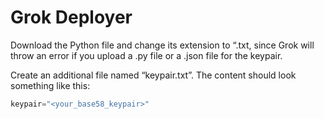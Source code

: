 
# Grok Deployer

Download the Python file and change its extension to “.txt, since Grok will throw an error if you upload a .py file or a .json file for the keypair.

Create an additional file named “keypair.txt”. The content should look something like this:



```python
keypair="<your_base58_keypair>"
```

